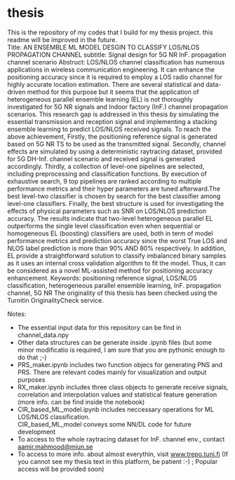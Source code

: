 # thesis
This is the repository of my codes that I build for my thesis project. this readme will be improved in the future. </br>
Title: AN ENSEMBLE ML MODEL DESGIN TO CLASSIFY LOS/NLOS PROPAGATION CHANNEL
subtitle: Signal design for 5G NR InF. propagation channel scenario
Abstruct: LOS/NLOS channel classification has numerous applications in wireless communication engineering. It
can enhance the positioning accuracy since it is required to employ a LOS radio channel for highly accurate
location estimation. There are several statistical and data-driven method for this purpose but it seems that the
application of heterogeneous parallel ensemble learning (EL) is not thoroughly investigated for 5G NR signals
and Indoor factory (InF.) channel propagation scenarios. This research gap is addressed in this thesis by
simulating the essential transmission and reception signal and implementing a stacking ensemble learning to
predict LOS/NLOS received signals.
To reach the above achievement, Firstly, the positioning reference signal is generated based on 5G NR TS to
be used as the transmitted signal. Secondly, channel effects are simulated by using a deterministic raytracing
dataset, provided for 5G DH-Inf. channel scenario and received signal is generated accordingly. Thirdly, a
collection of level-one pipelines are selected, including preprocessing and classification functions. By execution
of exhaustive search, 9 top pipelines are ranked according to multiple performance metrics and their hyper
parameters are tuned afterward.The best level-two classifier is chosen by search for the best classifier among
level-one classifiers. Finally, the best structure is used for investigating the effects of physical parameters such
as SNR on LOS/NLOS prediction accuracy.
The results indicate that two-level heterogeneous parallel EL outperforms the single level classification
even when sequential or homogeneous EL (boosting) classifiers are used, both in term of model performance
metrics and prediction accuracy since the worst True LOS and NLOS label prediction is more than 90% AND
80% respectively. In addition, EL provide a straightforward solution to classify imbalanced binary samples as it
uses an internal cross validation algorithm to fit the model. Thus, it can be considered as a novel ML-assisted
method for positioning accuracy enhancement.
Keywords: positioning reference signal, LOS/NLOS classification, heterogeneous parallel ensemble learning,
InF. propagation channel, 5G NR
The originality of this thesis has been checked using the Turnitin OriginalityCheck service.

Notes: 
- The essential input data for this repository can be find in channel_data.npy
- Other data structures can be generate inside .ipynb files (but some minor modificatio is required, I am sure that you are pythonic enough to do that ;-)
- PRS_maker.ipynb includes two function objecs for generating PNS and PRS. There are relevant codes mainly for visualization and output purposes
- RX_maker.ipynb includes three class objects to generate receive signals, correlation and interpolation values and statistical feature generation (more info. can be find inside the notebook)
- CIR_based_ML_model.ipynb includes neccessary operations for ML LOS/NLOS classification.  
CIR_based_ML_model conveys some NN/DL code for future development
- To access to the whole raytracing dataset for InF. channel env., contact aamir.mahmood@miun.se
- To access to more info. about almost everythin, visit www.trepo.tuni.fi (If you cannot see my thesis text in this platform, be patient :-) ; Popular access will be provided soon) 



